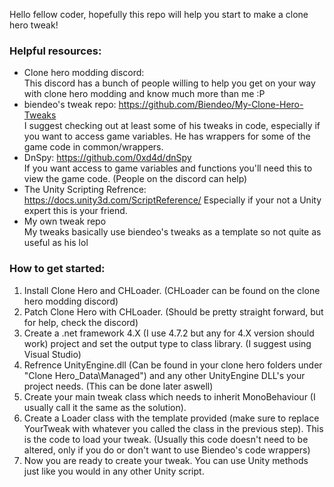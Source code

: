 Hello fellow coder, hopefully this repo will help you start to make a clone hero tweak!

### Helpful resources:
* Clone hero modding discord:   
This discord has a bunch of people willing to help you get on your way with clone hero modding and know much more than me :P
* biendeo's tweak repo: https://github.com/Biendeo/My-Clone-Hero-Tweaks  
I suggest checking out at least some of his tweaks in code, especially if you want to access game variables. He has wrappers for some of the game code in common/wrappers.
* DnSpy: https://github.com/0xd4d/dnSpy  
If you want access to game variables and functions you'll need this to view the game code. (People on the discord can help)
* The Unity Scripting Refrence: https://docs.unity3d.com/ScriptReference/
Especially if your not a Unity expert this is your friend.
* My own tweak repo  
My tweaks basically use biendeo's tweaks as a template so not quite as useful as his lol  

### How to get started:
1. Install Clone Hero and CHLoader. (CHLoader can be found on the clone hero modding discord)
2. Patch Clone Hero with CHLoader. (Should be pretty straight forward, but for help, check the discord)
3. Create a .net framework 4.X (I use 4.7.2 but any for 4.X version should work) project and set the output type to class library. (I suggest using Visual Studio)
4. Refrence UnityEngine.dll (Can be found in your clone hero folders under "Clone Hero_Data\Managed") and any other UnityEngine DLL's your project needs. (This can be done later aswell)
5. Create your main tweak class which needs to inherit MonoBehaviour (I usually call it the same as the solution).
6. Create a Loader class with the template provided (make sure to replace YourTweak with whatever you called the class in the previous step). This is the code to load your tweak. (Usually this code doesn't need to be altered, only if you do or don't want to use Biendeo's code wrappers)
7. Now you are ready to create your tweak. You can use Unity methods just like you would in any other Unity script.
